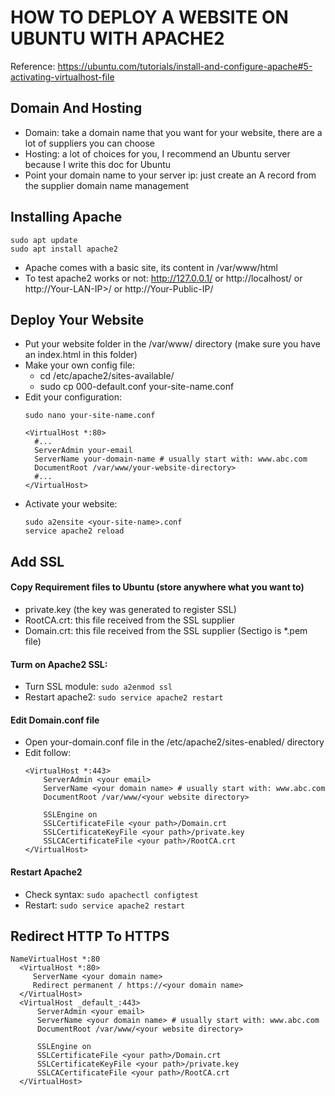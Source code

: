 # HOW TO DEPLOY A WEBSITE ON UBUNTU WITH APACHE2
Reference: https://ubuntu.com/tutorials/install-and-configure-apache#5-activating-virtualhost-file
## Domain And Hosting
- Domain: take a domain name that you want for your website, there are a lot of suppliers you can choose
- Hosting: a lot of choices for you, I recommend an Ubuntu server because I write this doc for Ubuntu
- Point your domain name to your server ip: just create an A record from the supplier domain name management

## Installing Apache
```
sudo apt update
sudo apt install apache2
```
- Apache comes with a basic site, its content in /var/www/html
- To test apache2 works or not: http://127.0.0.1/ or http://localhost/ or http://Your-LAN-IP>/ or http://Your-Public-IP/

## Deploy Your Website
- Put your website folder in the /var/www/ directory (make sure you have an index.html in this folder)
- Make your own config file:
  + cd /etc/apache2/sites-available/
  + sudo cp 000-default.conf your-site-name.conf
- Edit your configuration:
  ```
  sudo nano your-site-name.conf
  ```
  ```
  <VirtualHost *:80>
	#...
	ServerAdmin your-email
	ServerName your-domain-name # usually start with: www.abc.com
	DocumentRoot /var/www/your-website-directory>
	#...
  </VirtualHost>
  ```
- Activate your website:
  ```
  sudo a2ensite <your-site-name>.conf
  service apache2 reload
  ```

## Add SSL
#### Copy Requirement files to Ubuntu (store anywhere what you want to)
- private.key (the key was generated to register SSL)
- RootCA.crt: this file received from the SSL supplier
- Domain.crt: this file received from the SSL supplier (Sectigo is *.pem file)
#### Turm on Apache2 SSL:
- Turn SSL module: ``` sudo a2enmod ssl ```
- Restart apache2: ``` sudo service apache2 restart ```
#### Edit Domain.conf file
  + Open your-domain.conf file in the /etc/apache2/sites-enabled/ directory
  + Edit follow:
    ```
	<VirtualHost *:443>
        ServerAdmin <your email>
        ServerName <your domain name> # usually start with: www.abc.com
        DocumentRoot /var/www/<your website directory>

        SSLEngine on
        SSLCertificateFile <your path>/Domain.crt
        SSLCertificateKeyFile <your path>/private.key
        SSLCACertificateFile <your path>/RootCA.crt
	</VirtualHost>
    ```
#### Restart Apache2
- Check syntax:
``` sudo apachectl configtest ```
- Restart:
``` sudo service apache2 restart ```
## Redirect HTTP To HTTPS
  ```
  NameVirtualHost *:80
	<VirtualHost *:80>
	   ServerName <your domain name>
	   Redirect permanent / https://<your domain name>
	</VirtualHost>
	<VirtualHost _default_:443>
        ServerAdmin <your email>
        ServerName <your domain name> # usually start with: www.abc.com
        DocumentRoot /var/www/<your website directory>

        SSLEngine on
        SSLCertificateFile <your path>/Domain.crt
        SSLCertificateKeyFile <your path>/private.key
        SSLCACertificateFile <your path>/RootCA.crt
	</VirtualHost>
  ```
